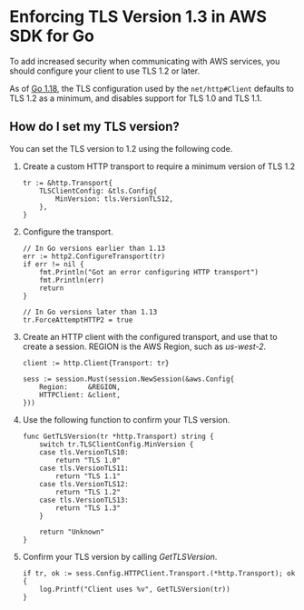 # Enforcing TLS Version 1\.3 in AWS SDK for Go<a name="tls"></a>

To add increased security when communicating with AWS services, you should configure your client to use TLS 1\.2 or later\.

As of [Go 1\.18](https://go.dev/doc/go1.18#tls10), the TLS configuration used by the `net/http#Client` defaults to TLS 1\.2 as a minimum, and disables support for TLS 1\.0 and TLS 1\.1\.

## How do I set my TLS version?<a name="how-do-i-set-my-tls-version"></a>

You can set the TLS version to 1\.2 using the following code\.

1. Create a custom HTTP transport to require a minimum version of TLS 1\.2

   ```
   tr := &http.Transport{
       TLSClientConfig: &tls.Config{
           MinVersion: tls.VersionTLS12,
       },
   }
   ```

1. Configure the transport\.

   ```
   // In Go versions earlier than 1.13
   err := http2.ConfigureTransport(tr)
   if err != nil {
       fmt.Println("Got an error configuring HTTP transport")
       fmt.Println(err)
       return
   }
   
   // In Go versions later than 1.13
   tr.ForceAttemptHTTP2 = true
   ```

1. Create an HTTP client with the configured transport, and use that to create a session\. REGION is the AWS Region, such as *us\-west\-2*\.

   ```
   client := http.Client{Transport: tr}
   
   sess := session.Must(session.NewSession(&aws.Config{
       Region:     &REGION,
       HTTPClient: &client,
   }))
   ```

1. Use the following function to confirm your TLS version\.

   ```
   func GetTLSVersion(tr *http.Transport) string {
       switch tr.TLSClientConfig.MinVersion {
       case tls.VersionTLS10:
           return "TLS 1.0"
       case tls.VersionTLS11:
           return "TLS 1.1"
       case tls.VersionTLS12:
           return "TLS 1.2"
       case tls.VersionTLS13:
           return "TLS 1.3"
       }
   
       return "Unknown"
   }
   ```

1. Confirm your TLS version by calling *GetTLSVersion*\.

   ```
   if tr, ok := sess.Config.HTTPClient.Transport.(*http.Transport); ok {
       log.Printf("Client uses %v", GetTLSVersion(tr))
   }
   ```
